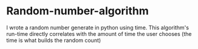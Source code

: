 Random-number-algorithm
=======================

I wrote a random number generate in python using time.  This algorithm's run-time directly correlates with the amount of time the user chooses (the time is what builds the random count)